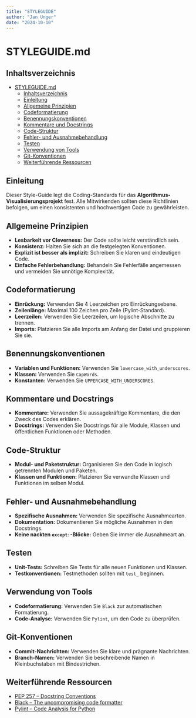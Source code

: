 ```yaml
---
title: "STYLEGUIDE"
author: "Jan Unger"
date: "2024-10-10"
---
```


# STYLEGUIDE.md

## Inhaltsverzeichnis

- [STYLEGUIDE.md](#styleguidemd)
  - [Inhaltsverzeichnis](#inhaltsverzeichnis)
  - [Einleitung](#einleitung)
  - [Allgemeine Prinzipien](#allgemeine-prinzipien)
  - [Codeformatierung](#codeformatierung)
  - [Benennungskonventionen](#benennungskonventionen)
  - [Kommentare und Docstrings](#kommentare-und-docstrings)
  - [Code-Struktur](#code-struktur)
  - [Fehler- und Ausnahmebehandlung](#fehler--und-ausnahmebehandlung)
  - [Testen](#testen)
  - [Verwendung von Tools](#verwendung-von-tools)
  - [Git-Konventionen](#git-konventionen)
  - [Weiterführende Ressourcen](#weiterführende-ressourcen)

## Einleitung

Dieser Style-Guide legt die Coding-Standards für das **Algorithmus-Visualisierungsprojekt** fest. Alle Mitwirkenden sollten diese Richtlinien befolgen, um einen konsistenten und hochwertigen Code zu gewährleisten.

## Allgemeine Prinzipien

- **Lesbarkeit vor Cleverness:** Der Code sollte leicht verständlich sein.
- **Konsistenz:** Halten Sie sich an die festgelegten Konventionen.
- **Explizit ist besser als implizit:** Schreiben Sie klaren und eindeutigen Code.
- **Einfache Fehlerbehandlung:** Behandeln Sie Fehlerfälle angemessen und vermeiden Sie unnötige Komplexität.

## Codeformatierung

- **Einrückung:** Verwenden Sie 4 Leerzeichen pro Einrückungsebene.
- **Zeilenlänge:** Maximal 100 Zeichen pro Zeile (Pylint-Standard).
- **Leerzeilen:** Verwenden Sie Leerzeilen, um logische Abschnitte zu trennen.
- **Imports:** Platzieren Sie alle Imports am Anfang der Datei und gruppieren Sie sie.

## Benennungskonventionen

- **Variablen und Funktionen:** Verwenden Sie `lowercase_with_underscores`.
- **Klassen:** Verwenden Sie `CapWords`.
- **Konstanten:** Verwenden Sie `UPPERCASE_WITH_UNDERSCORES`.

## Kommentare und Docstrings

- **Kommentare:** Verwenden Sie aussagekräftige Kommentare, die den Zweck des Codes erklären.
- **Docstrings:** Verwenden Sie Docstrings für alle Module, Klassen und öffentlichen Funktionen oder Methoden.

## Code-Struktur

- **Modul- und Paketstruktur:** Organisieren Sie den Code in logisch getrennten Modulen und Paketen.
- **Klassen und Funktionen:** Platzieren Sie verwandte Klassen und Funktionen im selben Modul.

## Fehler- und Ausnahmebehandlung

- **Spezifische Ausnahmen:** Verwenden Sie spezifische Ausnahmearten.
- **Dokumentation:** Dokumentieren Sie mögliche Ausnahmen in den Docstrings.
- **Keine nackten `except:`-Blöcke:** Geben Sie immer die Ausnahmeart an.

## Testen

- **Unit-Tests:** Schreiben Sie Tests für alle neuen Funktionen und Klassen.
- **Testkonventionen:** Testmethoden sollten mit `test_` beginnen.

## Verwendung von Tools

- **Codeformatierung:** Verwenden Sie `Black` zur automatischen Formatierung.
- **Code-Analyse:** Verwenden Sie `Pylint`, um den Code zu überprüfen.

## Git-Konventionen

- **Commit-Nachrichten:** Verwenden Sie klare und prägnante Nachrichten.
- **Branch-Namen:** Verwenden Sie beschreibende Namen in Kleinbuchstaben mit Bindestrichen.

## Weiterführende Ressourcen

- [PEP 257 – Docstring Conventions](https://www.python.org/dev/peps/pep-0257/)
- [Black – The uncompromising code formatter](https://black.readthedocs.io/en/stable/)
- [Pylint – Code Analysis for Python](https://www.pylint.org/)
